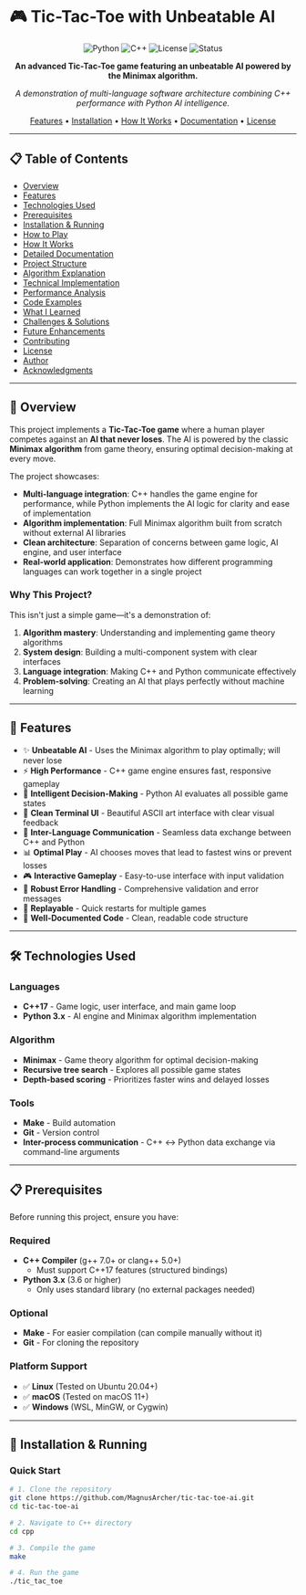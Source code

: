 # 🎮 Tic-Tac-Toe with Unbeatable AI

<div align="center">

![Python](https://img.shields.io/badge/Python-3.x-blue?style=for-the-badge&logo=python&logoColor=white)
![C++](https://img.shields.io/badge/C++-17-00599C?style=for-the-badge&logo=cplusplus&logoColor=white)
![License](https://img.shields.io/badge/License-MIT-green?style=for-the-badge)
![Status](https://img.shields.io/badge/Status-Complete-success?style=for-the-badge)

**An advanced Tic-Tac-Toe game featuring an unbeatable AI powered by the Minimax algorithm.**

*A demonstration of multi-language software architecture combining C++ performance with Python AI intelligence.*

[Features](#-features) • [Installation](#-installation--running) • [How It Works](#-how-it-works) • [Documentation](#-detailed-documentation) • [License](#-license)

</div>

---

## 📋 Table of Contents

- [Overview](#-overview)
- [Features](#-features)
- [Technologies Used](#️-technologies-used)
- [Prerequisites](#-prerequisites)
- [Installation & Running](#-installation--running)
- [How to Play](#-how-to-play)
- [How It Works](#-how-it-works)
- [Detailed Documentation](#-detailed-documentation)
- [Project Structure](#-project-structure)
- [Algorithm Explanation](#-algorithm-explanation)
- [Technical Implementation](#-technical-implementation)
- [Performance Analysis](#-performance-analysis)
- [Code Examples](#-code-examples)
- [What I Learned](#-what-i-learned)
- [Challenges & Solutions](#-challenges--solutions)
- [Future Enhancements](#-future-enhancements)
- [Contributing](#-contributing)
- [License](#-license)
- [Author](#-author)
- [Acknowledgments](#-acknowledgments)

---

## 🌟 Overview

This project implements a **Tic-Tac-Toe game** where a human player competes against an **AI that never loses**. The AI is powered by the classic **Minimax algorithm** from game theory, ensuring optimal decision-making at every move.

The project showcases:
- **Multi-language integration**: C++ handles the game engine for performance, while Python implements the AI logic for clarity and ease of implementation
- **Algorithm implementation**: Full Minimax algorithm built from scratch without external AI libraries
- **Clean architecture**: Separation of concerns between game logic, AI engine, and user interface
- **Real-world application**: Demonstrates how different programming languages can work together in a single project

### Why This Project?

This isn't just a simple game—it's a demonstration of:
1. **Algorithm mastery**: Understanding and implementing game theory algorithms
2. **System design**: Building a multi-component system with clear interfaces
3. **Language integration**: Making C++ and Python communicate effectively
4. **Problem-solving**: Creating an AI that plays perfectly without machine learning

---

## 🌟 Features

- ✨ **Unbeatable AI** - Uses the Minimax algorithm to play optimally; will never lose
- ⚡ **High Performance** - C++ game engine ensures fast, responsive gameplay
- 🧠 **Intelligent Decision-Making** - Python AI evaluates all possible game states
- 🎯 **Clean Terminal UI** - Beautiful ASCII art interface with clear visual feedback
- 🔗 **Inter-Language Communication** - Seamless data exchange between C++ and Python
- 📊 **Optimal Play** - AI chooses moves that lead to fastest wins or prevent losses
- 🎮 **Interactive Gameplay** - Easy-to-use interface with input validation
- 💪 **Robust Error Handling** - Comprehensive validation and error messages
- 🔄 **Replayable** - Quick restarts for multiple games
- 📝 **Well-Documented Code** - Clean, readable code structure

---

## 🛠️ Technologies Used

### Languages
- **C++17** - Game logic, user interface, and main game loop
- **Python 3.x** - AI engine and Minimax algorithm implementation

### Algorithm
- **Minimax** - Game theory algorithm for optimal decision-making
- **Recursive tree search** - Explores all possible game states
- **Depth-based scoring** - Prioritizes faster wins and delayed losses

### Tools
- **Make** - Build automation
- **Git** - Version control
- **Inter-process communication** - C++ ↔ Python data exchange via command-line arguments

---

## 📋 Prerequisites

Before running this project, ensure you have:

### Required
- **C++ Compiler** (g++ 7.0+ or clang++ 5.0+)
  - Must support C++17 features (structured bindings)
- **Python 3.x** (3.6 or higher)
  - Only uses standard library (no external packages needed)

### Optional
- **Make** - For easier compilation (can compile manually without it)
- **Git** - For cloning the repository

### Platform Support
- ✅ **Linux** (Tested on Ubuntu 20.04+)
- ✅ **macOS** (Tested on macOS 11+)
- ✅ **Windows** (WSL, MinGW, or Cygwin)

---

## 🚀 Installation & Running

### Quick Start

```bash
# 1. Clone the repository
git clone https://github.com/MagnusArcher/tic-tac-toe-ai.git
cd tic-tac-toe-ai

# 2. Navigate to C++ directory
cd cpp

# 3. Compile the game
make

# 4. Run the game
./tic_tac_toe
